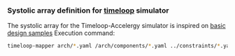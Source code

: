 ### Systolic array definition for [timeloop](https://github.com/Accelergy-Project/accelergy-timeloop-infrastructure) simulator

The systolic array for the Timeloop-Accelergy simulator is inspired on [basic design samples](https://github.com/Accelergy-Project/timeloop-accelergy-exercises/tree/master/workspace/baseline_designs/example_designs)
Execution command:
```bash
timeloop-mapper arch/*.yaml /arch/components/*.yaml ../constraints/*.yaml mapper/*.yaml ../prob/*.yaml -o ../output/ -v 1
```
